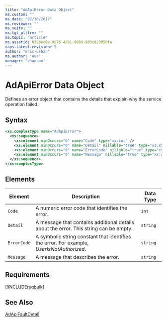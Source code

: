 ```yaml
---
title: "AdApiError Data Object"
ms.custom: ""
ms.date: "07/10/2017"
ms.reviewer: ""
ms.suite: ""
ms.tgt_pltfrm: ""
ms.topic: "article"
ms.assetid: 6326ec0e-9676-4201-9d09-903c823050fa
caps.latest.revision: 5
author: "eric-urban"
ms.author: "eur"
manager: "ehansen"
---
```

# AdApiError Data Object
Defines an error object that contains the details that explain why the service operation failed.

## Syntax

```xml
<xs:complexType name="AdApiError">
  <xs:sequence>
    <xs:element minOccurs="0" name="Code" type="xs:int" />
    <xs:element minOccurs="0" name="Detail" nillable="true" type="xs:string" />
    <xs:element minOccurs="0" name="ErrorCode" nillable="true" type="xs:string" />
    <xs:element minOccurs="0" name="Message" nillable="true" type="xs:string" />
  </xs:sequence>
</xs:complexType>
```

## <a name="Elements"></a>Elements

|Element|Description|Data Type|
|-----------|---------------|-------------|
|`Code`|A numeric error code that identifies the error.|`int`|
|`Detail`|A message that contains additional details about the error. This string can be empty.|`string`|
|`ErrorCode`|A symbolic string constant that identifies the error. For example, *UserIsNotAuthorized*.|`string`|
|`Message`|A message that describes the error.|`string`|

## Requirements
[!INCLUDE[reqbulk](../bulk-api/includes/reqbulk.md)]
## See Also
[AdApiFaultDetail](../bulk-api/adapifaultdetail-data-object.md)

